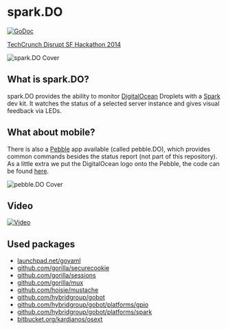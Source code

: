 spark.DO
=====================

[![GoDoc](https://godoc.org/github.com/FraBle/sparkdo?status.png)](https://godoc.org/github.com/FraBle/sparkdo)

[TechCrunch Disrupt SF Hackathon 2014](http://disruptsfhackathon.challengepost.com/ "TechCrunch Disrupt SF Hackathon 2014")

![spark.DO Cover](http://i.imgur.com/dNokMqJ.png "spark.DO Cover")

## What is spark.DO?
spark.DO provides the ability to monitor [DigitalOcean](https://www.digitalocean.com/ "DigitalOcean") Droplets with a [Spark](https://www.spark.io/ "Spark") dev kit.
It watches the status of a selected server instance and gives visual feedback via LEDs.

## What about mobile?
There is also a [Pebble](https://getpebble.com/ "Pebble") app available (called pebble.DO), which provides common commands besides the status report (not part of this repository). As a little extra we put the DigitalOcean logo onto the Pebble, the code can be found [here](https://github.com/xchrdw/shark).


![pebble.DO Cover](http://i.imgur.com/OYst5pP.png "pebble.DO Cover")

## Video

[![Video](http://img.youtube.com/vi/jJkpZ2Pn8ZA/0.jpg "spark.DO and pebble.DO - TechCrunch Disrupt SF Hackathon 2014")](https://www.youtube.com/watch?v=jJkpZ2Pn8ZA)

## Used packages

- [launchpad.net/goyaml](https://launchpad.net/goyaml "launchpad.net/goyaml")
- [github.com/gorilla/securecookie](https://github.com/gorilla/securecookie "github.com/gorilla/securecookie")
- [github.com/gorilla/sessions](https://github.com/gorilla/sessions "github.com/gorilla/sessions")
- [github.com/gorilla/mux](https://github.com/gorilla/mux "github.com/gorilla/mux")
- [github.com/hoisie/mustache](https://github.com/hoisie/mustache "cgithub.com/hoisie/mustache")
- [github.com/hybridgroup/gobot](https://github.com/hybridgroup/gobot "github.com/hybridgroup/gobot")
- [github.com/hybridgroup/gobot/platforms/gpio](https://github.com/hybridgroup/gobot/platforms/gpio "github.com/hybridgroup/gobot/platforms/gpio")
- [github.com/hybridgroup/gobot/platforms/spark](https://github.com/hybridgroup/gobot/platforms/spark "github.com/hybridgroup/gobot/platforms/spark")
- [bitbucket.org/kardianos/osext](https://bitbucket.org/kardianos/osext/src "bitbucket.org/kardianos/osext")
